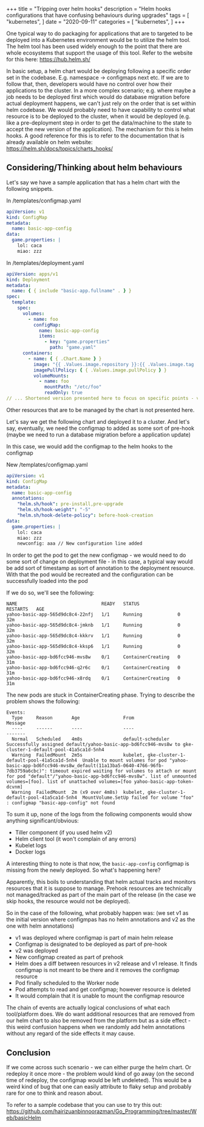 +++
title = "Tripping over helm hooks"
description = "Helm hooks configurations that have confusing behaviours during upgrades"
tags = [
    "kubernetes",
]
date = "2020-09-11"
categories = [
    "kubernetes",
]
+++

One typical way to do packaging for applications that are to targeted to be deployed into a Kubernetes environment would be to utilize the helm tool. The helm tool has been used widely enough to the point that there are whole ecosystems that support the usage of this tool. Refer to the website for this here: https://hub.helm.sh/

In basic setup, a helm chart would be deploying following a specific order set in the codebase. E.g. namespace -> configmaps next etc. If we are to follow that, then, developers would have no control over how their applications to the cluster. In a more complex scenario; e.g. where maybe a job needs to be deployed first which would do database migration before actual deployment happens, we can't just rely on the order that is set within helm codebase. We would probably need to have capability to control what resource is to be deployed to the cluster, when it would be deployed (e.g. like a pre-deployment step in order to get the data/machine to the state to accept the new version of the application). The mechanism for this is helm hooks. A good reference for this is to refer to the documentation that is already available on helm website: https://helm.sh/docs/topics/charts_hooks/

## Considering/Thinking about helm behaviours

Let's say we have a sample application that has a helm chart with the following snippets.

In /templates/configmap.yaml

```yaml
apiVersion: v1
kind: ConfigMap
metadata:
  name: basic-app-config
data:
  game.properties: |
    lol: caca
    miao: zzz
```

In /templates/deployment.yaml

```yaml
apiVersion: apps/v1
kind: Deployment
metadata:
  name: { { include "basic-app.fullname" . } }
spec:
  template:
    spec:
      volumes:
        - name: foo
          configMap:
            name: basic-app-config
            items:
              - key: "game.properties"
                path: "game.yaml"
      containers:
        - name: { { .Chart.Name } }
          image: "{{ .Values.image.repository }}:{{ .Values.image.tag | default .Chart.AppVersion }}"
          imagePullPolicy: { { .Values.image.pullPolicy } }
          volumeMounts:
            - name: foo
              mountPath: "/etc/foo"
              readOnly: true
// ... Shortened version presented here to focus on specific points - volume configuration
```

Other resources that are to be managed by the chart is not presented here.

Let's say we get the following chart and deployed it to a cluster. And let's say, eventually, we need the configmap to added as some sort of pre-hook (maybe we need to run a database migration before a application update)

In this case, we would add the configmap to the helm hooks to the configmap

New /templates/configmap.yaml

```yaml
apiVersion: v1
kind: ConfigMap
metadata:
  name: basic-app-config
  annotations:
    "helm.sh/hook": pre-install,pre-upgrade
    "helm.sh/hook-weight": "-5"
    "helm.sh/hook-delete-policy": before-hook-creation
data:
  game.properties: |
    lol: caca
    miao: zzz
    newconfig: aaa // New configuration line added
```

In order to get the pod to get the new configmap - we would need to do some sort of change on deployment file - in this case, a typical way would be add sort of timestamp as sort of annotation to the deployment resource. With that the pod would be recreated and the configuration can be successfully loaded into the pod

If we do so, we'll see the following:

```
NAME                               READY   STATUS              RESTARTS   AGE
yahoo-basic-app-565d9dc8c4-22nfj   1/1     Running             0          32m
yahoo-basic-app-565d9dc8c4-jmknb   1/1     Running             0          32m
yahoo-basic-app-565d9dc8c4-kkkrv   1/1     Running             0          32m
yahoo-basic-app-565d9dc8c4-kksp6   1/1     Running             0          32m
yahoo-basic-app-bd6fcc946-mvs8w    0/1     ContainerCreating   0          31m
yahoo-basic-app-bd6fcc946-q2r6c    0/1     ContainerCreating   0          31m
yahoo-basic-app-bd6fcc946-x8rdq    0/1     ContainerCreating   0          31m
```

The new pods are stuck in ContainerCreating phase. Trying to describe the problem shows the following:

```
Events:
  Type     Reason       Age                From                                               Message
  ----     ------       ----               ----                                               -------
  Normal   Scheduled    4m8s               default-scheduler                                  Successfully assigned default/yahoo-basic-app-bd6fcc946-mvs8w to gke-cluster-1-default-pool-41a5ca1d-5nh4
  Warning  FailedMount  2m5s               kubelet, gke-cluster-1-default-pool-41a5ca1d-5nh4  Unable to mount volumes for pod "yahoo-basic-app-bd6fcc946-mvs8w_default(11a13ba5-0640-4766-96fb-7db3759a6cbc)": timeout expired waiting for volumes to attach or mount for pod "default"/"yahoo-basic-app-bd6fcc946-mvs8w". list of unmounted volumes=[foo]. list of unattached volumes=[foo yahoo-basic-app-token-dcvnm]
  Warning  FailedMount  2m (x9 over 4m8s)  kubelet, gke-cluster-1-default-pool-41a5ca1d-5nh4  MountVolume.SetUp failed for volume "foo" : configmap "basic-app-config" not found
```

To sum it up, none of the logs from the following components would show anything significant/obvious:

- Tiller component (if you used helm v2)
- Helm client tool (it won't complain of any errors)
- Kubelet logs
- Docker logs

A interesting thing to note is that now, the `basic-app-config` configmap is missing from the newly deployed. So what's happening here?

Apparently, this boils to understanding that helm actual tracks and monitors resources that it is suppose to manage. Prehook resources are technically not managed/tracked as part of the main part of the release (in the case we skip hooks, the resource would not be deployed).

So in the case of the following, what probably happen was: (we set v1 as the initial version where configmpas has no helm annotations and v2 as the one with helm annotations)

- v1 was deployed where configmap is part of main helm release
- Configmap is designated to be deployed as part of pre-hook
- v2 was deployed
- New configmap created as part of prehook
- Helm does a diff between resources in v2 release and v1 release. It finds configmap is not meant to be there and it removes the configmap resource
- Pod finally scheduled to the Worker node
- Pod attempts to read and get configmap; however resource is deleted
- It would complain that it is unable to mount the configmap resource

The chain of events are actually logical conclusions of what each tool/platform does. We do want additional resources that are removed from our helm chart to also be removed from the platform but as a side effect - this weird confusion happens when we randomly add helm annotations without any regard of the side effects it may cause.

## Conclusion

If we come across such scenario - we can either purge the helm chart. Or redeploy it once more - the problem would kind of go away (on the second time of redeploy, the configmap would be left undeleted).
This would be a weird kind of bug that one can easily attribute to flaky setup and probably rare for one to think and reason about.

To refer to a sample codebase that you can use to try this out:  
https://github.com/hairizuanbinnoorazman/Go_Programming/tree/master/Web/basicHelm
